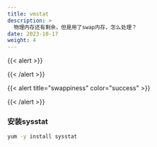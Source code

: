 ```yaml
---
title: vmstat
description: >
  物理内存还有剩余，但是用了swap内存，怎么处理？
date: 2023-10-17
weight: 4
---
```


{{< alert >}}



{{< /alert >}}



{{< alert title="swappiness" color="success" >}}



{{< /alert >}}



### 安装sysstat
```bash
yum -y install sysstat
```















